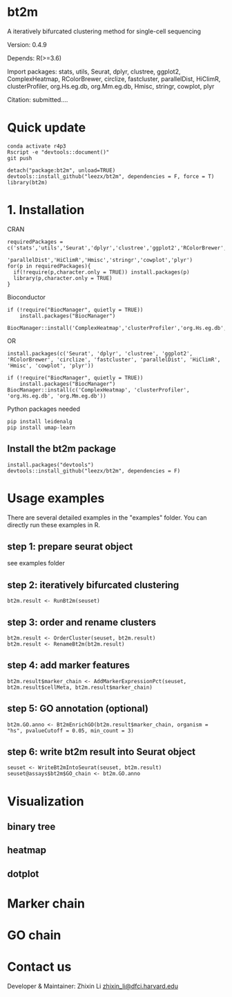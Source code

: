 # bt2m
A iteratively bifurcated clustering method for single-cell sequencing

Version: 0.4.9

Depends: R(>=3.6)

Import packages: stats, utils, Seurat, dplyr, clustree, ggplot2, ComplexHeatmap, RColorBrewer, circlize, fastcluster, parallelDist, HiClimR, clusterProfiler, org.Hs.eg.db, org.Mm.eg.db, Hmisc, stringr, cowplot, plyr

Citation: submitted....

# Quick update
```
conda activate r4p3
Rscript -e "devtools::document()"
git push
```
```
detach("package:bt2m", unload=TRUE)
devtools::install_github("leezx/bt2m", dependencies = F, force = T)
library(bt2m)
```

# 1. Installation
CRAN
```
requiredPackages = c('stats','utils','Seurat','dplyr','clustree','ggplot2','RColorBrewer','circlize','fastcluster',
                     'parallelDist','HiClimR','Hmisc','stringr','cowplot','plyr')
for(p in requiredPackages){
  if(!require(p,character.only = TRUE)) install.packages(p)
  library(p,character.only = TRUE)
}
```
Bioconductor
```
if (!require("BiocManager", quietly = TRUE))
    install.packages("BiocManager")

BiocManager::install('ComplexHeatmap','clusterProfiler','org.Hs.eg.db','org.Mm.eg.db')
```
OR
```
install.packages(c('Seurat', 'dplyr', 'clustree', 'ggplot2',  'RColorBrewer', 'circlize', 'fastcluster', 'parallelDist', 'HiClimR', 'Hmisc', 'cowplot', 'plyr'))

if (!require("BiocManager", quietly = TRUE))
    install.packages("BiocManager")
BiocManager::install(c('ComplexHeatmap', 'clusterProfiler', 'org.Hs.eg.db', 'org.Mm.eg.db'))
```

Python packages needed
```
pip install leidenalg
pip install umap-learn
```


## Install the bt2m package
```
install.packages("devtools")
devtools::install_github("leezx/bt2m", dependencies = F)
```

# Usage examples
There are several detailed examples in the "examples" folder. You can directly run these examples in R.

## step 1: prepare seurat object
see examples folder

## step 2: iteratively bifurcated clustering
```
bt2m.result <- RunBt2m(seuset)
```

## step 3: order and rename clusters
```
bt2m.result <- OrderCluster(seuset, bt2m.result)
bt2m.result <- RenameBt2m(bt2m.result)
```

## step 4: add marker features
```
bt2m.result$marker_chain <- AddMarkerExpressionPct(seuset, bt2m.result$cellMeta, bt2m.result$marker_chain)
```

## step 5: GO annotation (optional)
```
bt2m.GO.anno <- Bt2mEnrichGO(bt2m.result$marker_chain, organism = "hs", pvalueCutoff = 0.05, min_count = 3)
```

## step 6: write bt2m result into Seurat object
```
seuset <- WriteBt2mIntoSeurat(seuset, bt2m.result)
seuset@assays$bt2m$GO_chain <- bt2m.GO.anno
```

# Visualization

## binary tree

## heatmap

## dotplot

# Marker chain

# GO chain

# Contact us
Developer & Maintainer: Zhixin Li <zhixin_li@dfci.harvard.edu>
